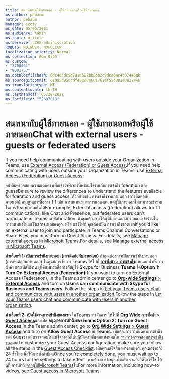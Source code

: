```yaml
---
title: สนทนากับผู้ใช้ภายนอก - ผู้ใช้ภายนอกหรือผู้ใช้ภายนอก
ms.author: pebaum
author: pebaum
manager: scotv
ms.date: 05/06/2021
ms.audience: Admin
ms.topic: article
ms.service: o365-administration
ROBOTS: NOINDEX, NOFOLLOW
localization_priority: Normal
ms.collection: Adm_O365
ms.custom:
- "3700001"
- "9001733"
ms.openlocfilehash: 6dc4e3dc9d7a1e522bb8bb2c9dca6ac4c07446ab
ms.sourcegitcommit: 610a5d950cdf488870601762ef52d881e3e22a48
ms.translationtype: MT
ms.contentlocale: th-TH
ms.lasthandoff: 05/28/2021
ms.locfileid: "52697013"
---
```

# <a name="chat-with-external-users---guests-or-federated-users"></a><span data-ttu-id="22489-102">สนทนากับผู้ใช้ภายนอก - ผู้ใช้ภายนอกหรือผู้ใช้ภายนอก</span><span class="sxs-lookup"><span data-stu-id="22489-102">Chat with external users - guests or federated users</span></span>

<span data-ttu-id="22489-103">If you need help communicating with users outside your Organization in Teams, use [External Access (Federation) or Guest Access](/microsoftteams/manage-external-access#external-access-vs-guest-access).</span><span class="sxs-lookup"><span data-stu-id="22489-103">If you need help communicating with users outside your Organization in Teams, use [External Access (Federation) or Guest Access](/microsoftteams/manage-external-access#external-access-vs-guest-access).</span></span>

<span data-ttu-id="22489-104">อย่าลืมตรวจสอบความแตกต่างเพื่อเข้าใจฟีเจอร์ที่พร้อมใช้งานกับการเข้าถึง fderation และ guess</span><span class="sxs-lookup"><span data-stu-id="22489-104">Be sure to review the differences to understand the features available for fderation and guess access.</span></span> <span data-ttu-id="22489-105">ตัวอย่างเช่น การเข้าถึงจากภายนอก (การติดต่อกับภายนอก) อนุญาตการสื่อสาร 1:1 เช่น การสนทนาและการแสดงตน แต่ผู้ใช้ภายนอกไม่สามารถเข้าร่วมในการTeamsร่วมกันได้</span><span class="sxs-lookup"><span data-stu-id="22489-105">For example, External access ((federation) allows for 1:1 communications, like Chat and Presence, but federated users can't participate in Teams collaboration.</span></span> <span data-ttu-id="22489-106">ถ้าคุณต้องการให้ผู้ใช้ภายนอกเข้าร่วมและเข้าร่วมในการสนทนาในแชTeamsเนลของคุณ หรือ แชร์ไฟล์ คุณต้องเปิด การเข้าถึงของแขก</span><span class="sxs-lookup"><span data-stu-id="22489-106">If you’d like an external user to join and participate in Teams Channel Conversations or Share Files, you must turn on Guest Access.</span></span> <span data-ttu-id="22489-107">For details, see [Manage external access in Microsoft Teams](/microsoftteams/manage-external-access#external-access-vs-guest-access).</span><span class="sxs-lookup"><span data-stu-id="22489-107">For details, see [Manage external access in Microsoft Teams](/microsoftteams/manage-external-access#external-access-vs-guest-access).</span></span>

<span data-ttu-id="22489-108">**ตัวเลือกที่ 1: เปิดการเข้าถึงภายนอก (การติดต่อกับภายนอก)** ถ้าคุณต้องการเปิดการเข้าถึงภายนอก (การติดต่อกับภายนอก) ในศูนย์การจัดการ Teams ให้ไปที่ [**การตั้งค่า**  >  **การเข้าถึง**](https://admin.teams.microsoft.com/company-wide-settings/external-communications)ภายนอกทั่วทั้งการตั้งค่า และเปิดใช้งาน ผู้ใช้สามารถสื่อสารกับผู้ใช้ Skype for Business **Teams** ได้</span><span class="sxs-lookup"><span data-stu-id="22489-108">**Option 1: Turn On External Access (Federation)** If you want to turn on External Access (Federation), in the Teams admin center go to [**Org-wide Settings** > **External Access**](https://admin.teams.microsoft.com/company-wide-settings/external-communications) and turn on **Users can communicate with Skype for Business and Teams users**.</span></span> <span data-ttu-id="22489-109">Follow the steps in [Let your Teams users chat and communicate with users in another organization](/microsoftteams/manage-external-access#let-your-teams-users-chat-and-communicate-with-users-in-another-organization).</span><span class="sxs-lookup"><span data-stu-id="22489-109">Follow the steps in [Let your Teams users chat and communicate with users in another organization](/microsoftteams/manage-external-access#let-your-teams-users-chat-and-communicate-with-users-in-another-organization).</span></span>

<span data-ttu-id="22489-110">**ตัวเลือกที่ 2: เปิดใช้งานการเข้าถึงของแขก** ในTeamsการจัดการ ให้ไปที่ [**Org Wide การตั้งค่า**  >  **Guest Access**](https://admin.teams.microsoft.com/company-wide-settings/guest-configuration)และเปิด **อนุญาตการเข้าถึงของTeams**</span><span class="sxs-lookup"><span data-stu-id="22489-110">**Option 2: Turn on Guest Access** In the Teams admin center, go to [**Org Wide Settings** > **Guest Access**](https://admin.teams.microsoft.com/company-wide-settings/guest-configuration) and turn on **Allow Guest Access in Teams**.</span></span> <span data-ttu-id="22489-111">เมื่อต้องการกําหนดค่าการเข้าถึงของ Guest เอง ตรวจสอบให้แน่ใจว่าคุณได้ปฏิบัติตามขั้นตอนทั้งหมดใน [รายการตรวจสอบการเข้าถึงของ](/microsoftteams/guest-access-checklist)แขก</span><span class="sxs-lookup"><span data-stu-id="22489-111">To customize your Guest Access configuration, make sure you follow all the steps in the [Guest Access Checklist](/microsoftteams/guest-access-checklist).</span></span> <span data-ttu-id="22489-112">เมื่อคุณเสร็จสิ้นอย่างสมบูรณ์ คุณต้องรอถึง 24 ชั่วโมงเพื่อให้การตั้งค่ามีผล</span><span class="sxs-lookup"><span data-stu-id="22489-112">Once you're completely done, you must wait up to 24 hours for the settings to take effect.</span></span> <span data-ttu-id="22489-113">หากต้องการข้อมูลเพิ่มเติม รวมถึงวิดีโอวิธีใช้ ให้ดูที่ การเข้าถึง[จากผู้ใช้Microsoft Teams](/microsoftteams/guest-access)ใน</span><span class="sxs-lookup"><span data-stu-id="22489-113">For more information, including how-to videos, see [Guest access in Microsoft Teams](/microsoftteams/guest-access).</span></span>
